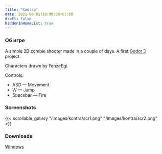 ```yaml
---
title: "Kontra"
date: 2021-06-01T10:00:00+03:00
draft: false
hiddenInHomeList: true
---
```


### Об игре
A simple 2D zombie shooter made in a couple of days. A first [Godot 3](https://godotengine.org) project.

Characters drawn by FenzeEgi.

Controls:
- ASD — Movement
- W — Jump
- Spacebar — Fire

### Screenshots
{{< scrollable_gallery "/images/kontra/scr1.png" "/images/kontra/scr2.png" >}}

### Downloads
[Windows](https://storage.googleapis.com/sage-momentum-140108.appspot.com/kontra.exe)